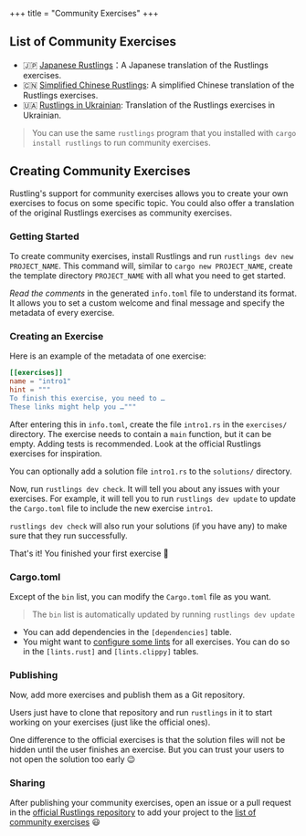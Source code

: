 +++
title = "Community Exercises"
+++

## List of Community Exercises

- 🇯🇵 [Japanese Rustlings](https://github.com/sotanengel/rustlings-jp)：A Japanese translation of the Rustlings exercises.
- 🇨🇳 [Simplified Chinese Rustlings](https://github.com/SandmeyerX/rustlings-zh-cn): A simplified Chinese translation of the Rustlings exercises.
- 🇺🇦 [Rustlings in Ukrainian](https://github.com/noroutine/rustlings-ua): Translation of the Rustlings exercises in Ukrainian.

> You can use the same `rustlings` program that you installed with `cargo install rustlings` to run community exercises.

## Creating Community Exercises

Rustling's support for community exercises allows you to create your own exercises to focus on some specific topic.
You could also offer a translation of the original Rustlings exercises as community exercises.

### Getting Started

To create community exercises, install Rustlings and run `rustlings dev new PROJECT_NAME`.
This command will, similar to `cargo new PROJECT_NAME`, create the template directory `PROJECT_NAME` with all what you need to get started.

_Read the comments_ in the generated `info.toml` file to understand its format.
It allows you to set a custom welcome and final message and specify the metadata of every exercise.

### Creating an Exercise

Here is an example of the metadata of one exercise:

```toml
[[exercises]]
name = "intro1"
hint = """
To finish this exercise, you need to …
These links might help you …"""
```

After entering this in `info.toml`, create the file `intro1.rs` in the `exercises/` directory.
The exercise needs to contain a `main` function, but it can be empty.
Adding tests is recommended.
Look at the official Rustlings exercises for inspiration.

You can optionally add a solution file `intro1.rs` to the `solutions/` directory.

Now, run `rustlings dev check`.
It will tell you about any issues with your exercises.
For example, it will tell you to run `rustlings dev update` to update the `Cargo.toml` file to include the new exercise `intro1`.

`rustlings dev check` will also run your solutions (if you have any) to make sure that they run successfully.

That's it!
You finished your first exercise 🎉

### Cargo.toml

Except of the `bin` list, you can modify the `Cargo.toml` file as you want.

> The `bin` list is automatically updated by running `rustlings dev update`

- You can add dependencies in the `[dependencies]` table.
- You might want to [configure some lints](https://doc.rust-lang.org/cargo/reference/manifest.html#the-lints-section) for all exercises. You can do so in the `[lints.rust]` and `[lints.clippy]` tables.

### Publishing

Now, add more exercises and publish them as a Git repository.

Users just have to clone that repository and run `rustlings` in it to start working on your exercises (just like the official ones).

One difference to the official exercises is that the solution files will not be hidden until the user finishes an exercise.
But you can trust your users to not open the solution too early 😉

### Sharing

After publishing your community exercises, open an issue or a pull request in the [official Rustlings repository](https://github.com/rust-lang/rustlings) to add your project to the [list of community exercises](#list-of-community-exercises) 😃
